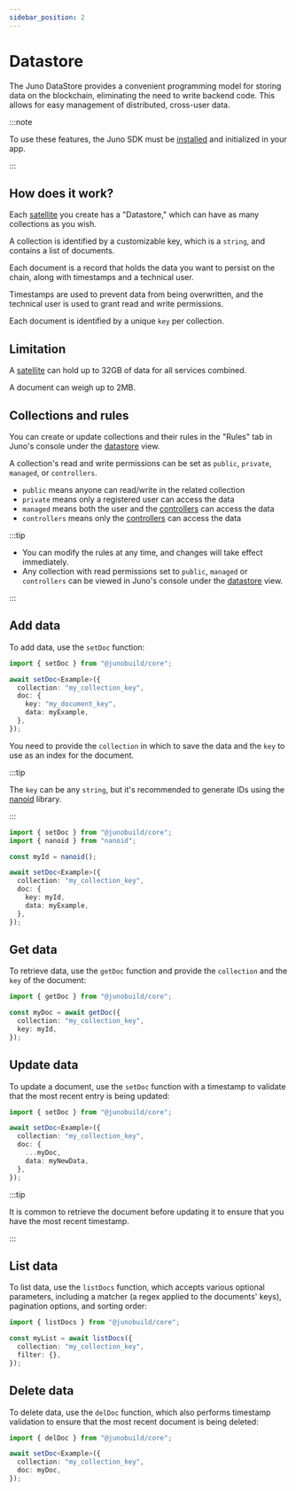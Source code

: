 ```yaml
---
sidebar_position: 2
---
```


# Datastore

The Juno DataStore provides a convenient programming model for storing data on the blockchain, eliminating the need to write backend code. This allows for easy management of distributed, cross-user data.

:::note

To use these features, the Juno SDK must be [installed](../add-juno-to-an-app/install-the-sdk-and-initialize-juno.md) and initialized in your app.

:::

## How does it work?

Each [satellite] you create has a "Datastore," which can have as many collections as you wish.

A collection is identified by a customizable key, which is a `string`, and contains a list of documents.

Each document is a record that holds the data you want to persist on the chain, along with timestamps and a technical user.

Timestamps are used to prevent data from being overwritten, and the technical user is used to grant read and write permissions.

Each document is identified by a unique `key` per collection.

## Limitation

A [satellite] can hold up to 32GB of data for all services combined.

A document can weigh up to 2MB.

## Collections and rules

You can create or update collections and their rules in the "Rules" tab in Juno's console under the [datastore](https://console.juno.build/datastore) view.

A collection's read and write permissions can be set as `public`, `private`, `managed`, or `controllers`.

- `public` means anyone can read/write in the related collection
- `private` means only a registered user can access the data
- `managed` means both the user and the [controllers] can access the data
- `controllers` means only the [controllers] can access the data

:::tip

- You can modify the rules at any time, and changes will take effect immediately.
- Any collection with read permissions set to `public`, `managed` or `controllers` can be viewed in Juno's console under the [datastore](https://console.juno.build/datastore) view.

:::

## Add data

To add data, use the `setDoc` function:

```typescript
import { setDoc } from "@junobuild/core";

await setDoc<Example>({
  collection: "my_collection_key",
  doc: {
    key: "my_document_key",
    data: myExample,
  },
});
```

You need to provide the `collection` in which to save the data and the `key` to use as an index for the document.

:::tip

The `key` can be any `string`, but it's recommended to generate IDs using the [nanoid](https://github.com/ai/nanoid) library.

:::

```typescript
import { setDoc } from "@junobuild/core";
import { nanoid } from "nanoid";

const myId = nanoid();

await setDoc<Example>({
  collection: "my_collection_key",
  doc: {
    key: myId,
    data: myExample,
  },
});
```

## Get data

To retrieve data, use the `getDoc` function and provide the `collection` and the `key` of the document:

```typescript
import { getDoc } from "@junobuild/core";

const myDoc = await getDoc({
  collection: "my_collection_key",
  key: myId,
});
```

## Update data

To update a document, use the `setDoc` function with a timestamp to validate that the most recent entry is being updated:

```typescript
import { setDoc } from "@junobuild/core";

await setDoc<Example>({
  collection: "my_collection_key",
  doc: {
    ...myDoc,
    data: myNewData,
  },
});
```

:::tip

It is common to retrieve the document before updating it to ensure that you have the most recent timestamp.

:::

## List data

To list data, use the `listDocs` function, which accepts various optional parameters, including a matcher (a regex applied to the documents' keys), pagination options, and sorting order:

```typescript
import { listDocs } from "@junobuild/core";

const myList = await listDocs({
  collection: "my_collection_key",
  filter: {},
});
```

## Delete data

To delete data, use the `delDoc` function, which also performs timestamp validation to ensure that the most recent document is being deleted:

```typescript
import { delDoc } from "@junobuild/core";

await setDoc<Example>({
  collection: "my_collection_key",
  doc: myDoc,
});
```

[satellite]: ../terminology.md#satellite
[controllers]: ../terminology.md#controller
